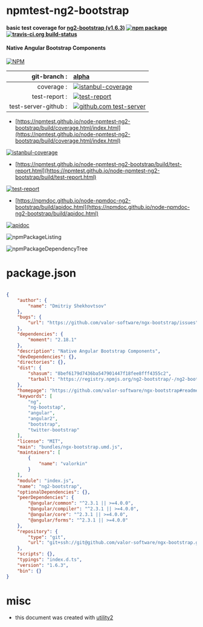 # npmtest-ng2-bootstrap

#### basic test coverage for  [ng2-bootstrap (v1.6.3)](https://github.com/valor-software/ngx-bootstrap#readme)  [![npm package](https://img.shields.io/npm/v/npmtest-ng2-bootstrap.svg?style=flat-square)](https://www.npmjs.org/package/npmtest-ng2-bootstrap) [![travis-ci.org build-status](https://api.travis-ci.org/npmtest/node-npmtest-ng2-bootstrap.svg)](https://travis-ci.org/npmtest/node-npmtest-ng2-bootstrap)

#### Native Angular Bootstrap Components

[![NPM](https://nodei.co/npm/ng2-bootstrap.png?downloads=true&downloadRank=true&stars=true)](https://www.npmjs.com/package/ng2-bootstrap)

| git-branch : | [alpha](https://github.com/npmtest/node-npmtest-ng2-bootstrap/tree/alpha)|
|--:|:--|
| coverage : | [![istanbul-coverage](https://npmtest.github.io/node-npmtest-ng2-bootstrap/build/coverage.badge.svg)](https://npmtest.github.io/node-npmtest-ng2-bootstrap/build/coverage.html/index.html)|
| test-report : | [![test-report](https://npmtest.github.io/node-npmtest-ng2-bootstrap/build/test-report.badge.svg)](https://npmtest.github.io/node-npmtest-ng2-bootstrap/build/test-report.html)|
| test-server-github : | [![github.com test-server](https://npmtest.github.io/node-npmtest-ng2-bootstrap/GitHub-Mark-32px.png)](https://npmtest.github.io/node-npmtest-ng2-bootstrap/build/app/index.html) | | build-artifacts : | [![build-artifacts](https://npmtest.github.io/node-npmtest-ng2-bootstrap/glyphicons_144_folder_open.png)](https://github.com/npmtest/node-npmtest-ng2-bootstrap/tree/gh-pages/build)|

- [https://npmtest.github.io/node-npmtest-ng2-bootstrap/build/coverage.html/index.html](https://npmtest.github.io/node-npmtest-ng2-bootstrap/build/coverage.html/index.html)

[![istanbul-coverage](https://npmtest.github.io/node-npmtest-ng2-bootstrap/build/screenCapture.buildCi.browser.%252Ftmp%252Fbuild%252Fcoverage.lib.html.png)](https://npmtest.github.io/node-npmtest-ng2-bootstrap/build/coverage.html/index.html)

- [https://npmtest.github.io/node-npmtest-ng2-bootstrap/build/test-report.html](https://npmtest.github.io/node-npmtest-ng2-bootstrap/build/test-report.html)

[![test-report](https://npmtest.github.io/node-npmtest-ng2-bootstrap/build/screenCapture.buildCi.browser.%252Ftmp%252Fbuild%252Ftest-report.html.png)](https://npmtest.github.io/node-npmtest-ng2-bootstrap/build/test-report.html)

- [https://npmdoc.github.io/node-npmdoc-ng2-bootstrap/build/apidoc.html](https://npmdoc.github.io/node-npmdoc-ng2-bootstrap/build/apidoc.html)

[![apidoc](https://npmdoc.github.io/node-npmdoc-ng2-bootstrap/build/screenCapture.buildCi.browser.%252Ftmp%252Fbuild%252Fapidoc.html.png)](https://npmdoc.github.io/node-npmdoc-ng2-bootstrap/build/apidoc.html)

![npmPackageListing](https://npmtest.github.io/node-npmtest-ng2-bootstrap/build/screenCapture.npmPackageListing.svg)

![npmPackageDependencyTree](https://npmtest.github.io/node-npmtest-ng2-bootstrap/build/screenCapture.npmPackageDependencyTree.svg)



# package.json

```json

{
    "author": {
        "name": "Dmitriy Shekhovtsov"
    },
    "bugs": {
        "url": "https://github.com/valor-software/ngx-bootstrap/issues"
    },
    "dependencies": {
        "moment": "2.18.1"
    },
    "description": "Native Angular Bootstrap Components",
    "devDependencies": {},
    "directories": {},
    "dist": {
        "shasum": "8bef6179d7436ba547901447f18fee8fff4355c2",
        "tarball": "https://registry.npmjs.org/ng2-bootstrap/-/ng2-bootstrap-1.6.3.tgz"
    },
    "homepage": "https://github.com/valor-software/ngx-bootstrap#readme",
    "keywords": [
        "ng",
        "ng-bootstap",
        "angular",
        "angular2",
        "bootstrap",
        "twitter-bootstrap"
    ],
    "license": "MIT",
    "main": "bundles/ngx-bootstrap.umd.js",
    "maintainers": [
        {
            "name": "valorkin"
        }
    ],
    "module": "index.js",
    "name": "ng2-bootstrap",
    "optionalDependencies": {},
    "peerDependencies": {
        "@angular/common": "^2.3.1 || >=4.0.0",
        "@angular/compiler": "^2.3.1 || >=4.0.0",
        "@angular/core": "^2.3.1 || >=4.0.0",
        "@angular/forms": "^2.3.1 || >=4.0.0"
    },
    "repository": {
        "type": "git",
        "url": "git+ssh://git@github.com/valor-software/ngx-bootstrap.git"
    },
    "scripts": {},
    "typings": "index.d.ts",
    "version": "1.6.3",
    "bin": {}
}
```



# misc
- this document was created with [utility2](https://github.com/kaizhu256/node-utility2)
